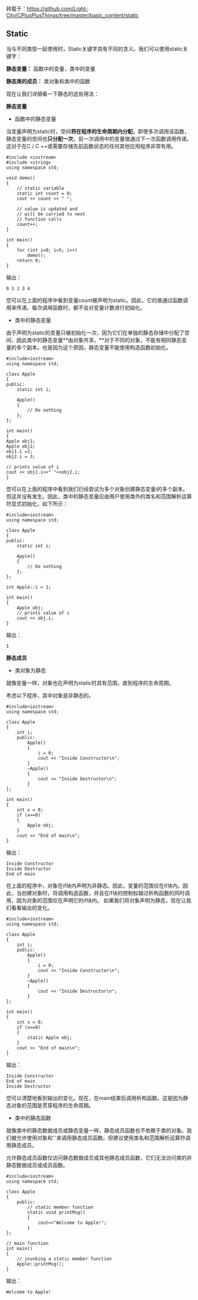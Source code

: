 转载于：https://github.com/Light-City/CPlusPlusThings/tree/master/basic_content/static

## Static

当与不同类型一起使用时，Static关键字具有不同的含义。我们可以使用static关键字：

**静态变量：** 函数中的变量，类中的变量

**静态类的成员：** 类对象和类中的函数

现在让我们详细看一下静态的这些用法：

**静态变量**

- 函数中的静态变量

当变量声明为static时，空间**将在程序的生命周期内分配**。即使多次调用该函数，静态变量的空间也**只分配一次**，前一次调用中的变量值通过下一次函数调用传递。这对于在C / C ++或需要存储先前函数状态的任何其他应用程序非常有用。

```
#include <iostream> 
#include <string> 
using namespace std; 

void demo() 
{ 
	// static variable 
	static int count = 0; 
	cout << count << " "; 
	
	// value is updated and 
	// will be carried to next 
	// function calls 
	count++; 
} 

int main() 
{ 
	for (int i=0; i<5; i++)	 
		demo(); 
	return 0; 
} 
```

输出：

```
0 1 2 3 4 
```

您可以在上面的程序中看到变量count被声明为static。因此，它的值通过函数调用来传递。每次调用函数时，都不会对变量计数进行初始化。

- 类中的静态变量

由于声明为static的变量只被初始化一次，因为它们在单独的静态存储中分配了空间，因此类中的静态变量**由对象共享。**对于不同的对象，不能有相同静态变量的多个副本。也是因为这个原因，静态变量不能使用构造函数初始化。

```
#include<iostream> 
using namespace std; 

class Apple 
{ 
public: 
	static int i; 
	
	Apple() 
	{ 
		// Do nothing 
	}; 
}; 

int main() 
{ 
Apple obj1; 
Apple obj2; 
obj1.i =2; 
obj2.i = 3; 
	
// prints value of i 
cout << obj1.i<<" "<<obj2.i; 
} 
```

您可以在上面的程序中看到我们已经尝试为多个对象创建静态变量i的多个副本。但这并没有发生。因此，类中的静态变量应由用户使用类外的类名和范围解析运算符显式初始化，如下所示：

```
#include<iostream> 
using namespace std; 

class Apple 
{ 
public: 
	static int i; 
	
	Apple() 
	{ 
		// Do nothing 
	}; 
}; 

int Apple::i = 1; 

int main() 
{ 
	Apple obj; 
	// prints value of i 
	cout << obj.i; 
} 
```

输出：

```
1
```

**静态成员**

- 类对象为静态

就像变量一样，对象也在声明为static时具有范围，直到程序的生命周期。

考虑以下程序，其中对象是非静态的。

```
#include<iostream> 
using namespace std; 

class Apple 
{ 
	int i; 
	public: 
		Apple() 
		{ 
			i = 0; 
			cout << "Inside Constructor\n"; 
		} 
		~Apple() 
		{ 
			cout << "Inside Destructor\n"; 
		} 
}; 

int main() 
{ 
	int x = 0; 
	if (x==0) 
	{ 
		Apple obj; 
	} 
	cout << "End of main\n"; 
} 
```

输出：

```
Inside Constructor
Inside Destructor
End of main
```

在上面的程序中，对象在if块内声明为非静态。因此，变量的范围仅在if块内。因此，当创建对象时，将调用构造函数，并且在if块的控制权越过析构函数的同时调用，因为对象的范围仅在声明它的if块内。 如果我们将对象声明为静态，现在让我们看看输出的变化。

```
#include<iostream> 
using namespace std; 

class Apple 
{ 
	int i; 
	public: 
		Apple() 
		{ 
			i = 0; 
			cout << "Inside Constructor\n"; 
		} 
		~Apple() 
		{ 
			cout << "Inside Destructor\n"; 
		} 
}; 

int main() 
{ 
	int x = 0; 
	if (x==0) 
	{ 
		static Apple obj; 
	} 
	cout << "End of main\n"; 
} 
```

输出：

```
Inside Constructor
End of main
Inside Destructor
```

您可以清楚地看到输出的变化。现在，在main结束后调用析构函数。这是因为静态对象的范围是贯穿程序的生命周期。

- 类中的静态函数

就像类中的静态数据成员或静态变量一样，静态成员函数也不依赖于类的对象。我们被允许使用对象和'.'来调用静态成员函数。但建议使用类名和范围解析运算符调用静态成员。

允许静态成员函数仅访问静态数据成员或其他静态成员函数，它们无法访问类的非静态数据成员或成员函数。

```
#include<iostream> 
using namespace std; 

class Apple 
{ 
    public: 
        // static member function 
        static void printMsg() 
        {
            cout<<"Welcome to Apple!"; 
        }
}; 

// main function 
int main() 
{ 
    // invoking a static member function 
    Apple::printMsg(); 
} 
```

输出：

```
Welcome to Apple!
```